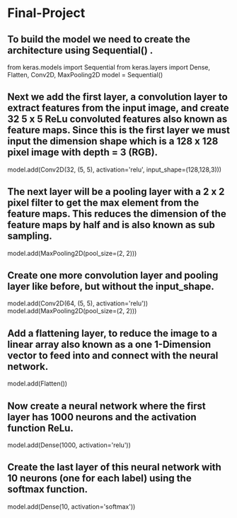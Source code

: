 # Final-Project
## To build the model we need to create the architecture using Sequential() .
from keras.models import Sequential
from keras.layers import Dense, Flatten, Conv2D, MaxPooling2D
model = Sequential()
## Next we add the first layer, a convolution layer to extract features from the input image, and create 32 5 x 5 ReLu convoluted features also known as feature maps. Since this is the first layer we must input the dimension shape which is a 128 x 128 pixel image with depth = 3 (RGB).
model.add(Conv2D(32, (5, 5), activation='relu', input_shape=(128,128,3)))
## The next layer will be a pooling layer with a 2 x 2 pixel filter to get the max element from the feature maps. This reduces the dimension of the feature maps by half and is also known as sub sampling.
model.add(MaxPooling2D(pool_size=(2, 2)))
## Create one more convolution layer and pooling layer like before, but without the input_shape.
model.add(Conv2D(64, (5, 5), activation='relu'))
model.add(MaxPooling2D(pool_size=(2, 2)))
## Add a flattening layer, to reduce the image to a linear array also known as a one 1-Dimension vector to feed into and connect with the neural network.
model.add(Flatten())
## Now create a neural network where the first layer has 1000 neurons and the activation function ReLu.
model.add(Dense(1000, activation='relu'))
## Create the last layer of this neural network with 10 neurons (one for each label) using the softmax function.
model.add(Dense(10, activation='softmax'))

